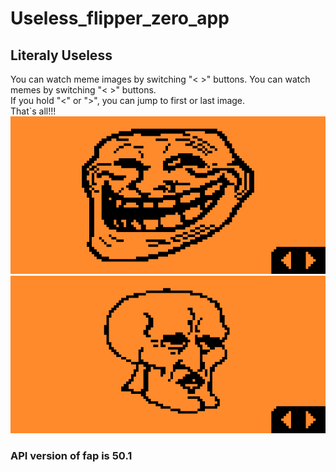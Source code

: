 # Useless_flipper_zero_app
## Literaly Useless

You can watch meme images by switching "< >" buttons.
You can watch memes by switching "< >" buttons.
</br>
If you hold "<" or ">", you can jump to first or last image.
</br>
That`s all!!!
</br>
<img styles="float:left;" src="screenshots/Screenshot-1.png"/>
</br>
<img styles="float:right;" src="screenshots/Screenshot-2.png"/>
### API version of fap is 50.1